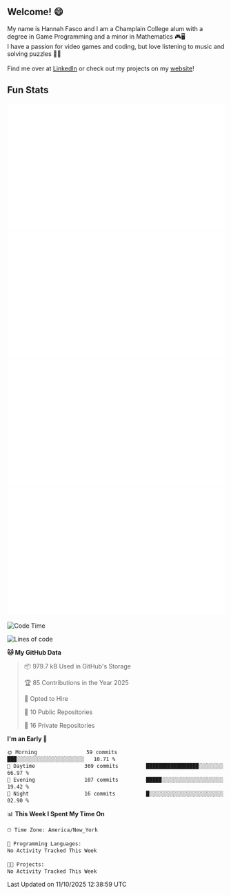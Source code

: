 ## Welcome! :smile:
My name is Hannah Fasco and I am a Champlain College alum with a degree in Game Programming and a minor in Mathematics :video_game::desktop_computer:\
I have a passion for video games and coding, but love listening to music and solving puzzles :musical_note::jigsaw:\
\
Find me over at [LinkedIn](https://www.linkedin.com/in/hannahfasco/) or check out my projects on my [website](https://hannah1590.github.io/)!

## Fun Stats
![](https://raw.githubusercontent.com/hannah1590/github-stats/master/generated/overview.svg#gh-dark-mode-only) ![](https://raw.githubusercontent.com/hannah1590/github-stats/master/generated/languages.svg#gh-dark-mode-only)
![](https://raw.githubusercontent.com/hannah1590/github-stats/master/generated/overview.svg#gh-light-mode-only) ![](https://raw.githubusercontent.com/hannah1590/github-stats/master/generated/languages.svg#gh-light-mode-only)


<!--START_SECTION:waka-->
![Code Time](http://img.shields.io/badge/Code%20Time-35%20hrs%2010%20mins-blue)

![Lines of code](https://img.shields.io/badge/From%20Hello%20World%20I%27ve%20Written-1.9%20million%20lines%20of%20code-blue)

**🐱 My GitHub Data** 

> 📦 979.7 kB Used in GitHub's Storage 
 > 
> 🏆 85 Contributions in the Year 2025
 > 
> 💼 Opted to Hire
 > 
> 📜 10 Public Repositories 
 > 
> 🔑 16 Private Repositories 
 > 
**I'm an Early 🐤** 

```text
🌞 Morning                59 commits          ███░░░░░░░░░░░░░░░░░░░░░░   10.71 % 
🌆 Daytime                369 commits         █████████████████░░░░░░░░   66.97 % 
🌃 Evening                107 commits         █████░░░░░░░░░░░░░░░░░░░░   19.42 % 
🌙 Night                  16 commits          █░░░░░░░░░░░░░░░░░░░░░░░░   02.90 % 
```


📊 **This Week I Spent My Time On** 

```text
🕑︎ Time Zone: America/New_York

💬 Programming Languages: 
No Activity Tracked This Week

🐱‍💻 Projects: 
No Activity Tracked This Week
```


 Last Updated on 11/10/2025 12:38:59 UTC
<!--END_SECTION:waka-->

<!--
Remove periods when ready to generate waka time
<.!--START_SECTION:waka-simple--.>
<.!--END_SECTION:waka-simple--.>
-->

<!--
Here are some ideas to get you started:

- 🔭 I’m currently working on ...
- 🌱 I’m currently learning ...
- 👯 I’m looking to collaborate on ...
- 🤔 I’m looking for help with ...
- 💬 Ask me about ...
- 📫 How to reach me: ...
- 😄 Pronouns: ...
- ⚡ Fun fact: ...
-->
